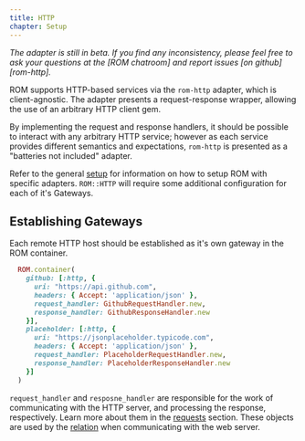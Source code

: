 ```yaml
---
title: HTTP
chapter: Setup
---
```


*The adapter is still in beta. If you find any inconsistency, please feel free to ask your questions at the [ROM chatroom] and report issues [on github][rom-http].*

ROM supports HTTP-based services via the `rom-http` adapter, which is
client-agnostic.  The adapter presents a request-response wrapper, allowing
the use of an arbitrary HTTP client gem.

By implementing the request and response handlers, it should be possible to
interact with any arbitrary HTTP service; however as each service provides
different semantics and expectations, `rom-http` is presented as a "batteries
not included" adapter.

Refer to the general [setup](/learn/setup) for information on how to setup
ROM with specific adapters.  `ROM::HTTP` will require some additional
configuration for each of it's Gateways.

## Establishing Gateways

Each remote HTTP host should be established as it's own gateway in the ROM
container.

```ruby
  ROM.container(
    github: [:http, {
      uri: "https://api.github.com", 
      headers: { Accept: 'application/json' },
      request_handler: GithubRequestHandler.new,
      response_handler: GithubResponseHandler.new
    }],
    placeholder: [:http, {
      uri: "https://jsonplaceholder.typicode.com",
      headers: { Accept: 'application/json' },
      request_handler: PlaceholderRequestHandler.new,
      response_handler: PlaceholderResponseHandler.new
    }]
  )
```

`request_handler` and `resposne_handler` are responsible for the work of
communicating with the HTTP server, and processing the response, respectively.
Learn more about them in the [requests](/learn/http/requests) section.  These
objects are used by the [relation](/learn/http/relations) when communicating
with the web server.
